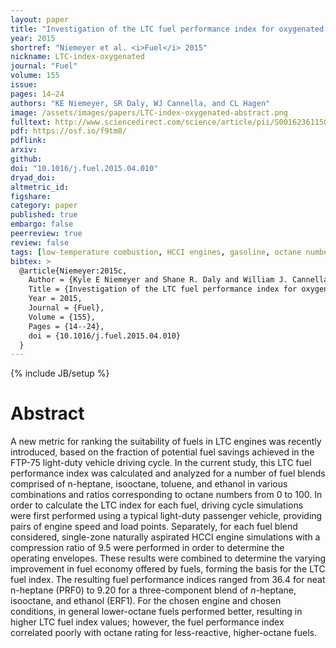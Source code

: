 ```yaml
---
layout: paper
title: "Investigation of the LTC fuel performance index for oxygenated reference fuel blends"
year: 2015
shortref: "Niemeyer et al. <i>Fuel</i> 2015"
nickname: LTC-index-oxygenated
journal: "Fuel"
volume: 155
issue:
pages: 14–24
authors: "KE Niemeyer, SR Daly, WJ Cannella, and CL Hagen"
image: /assets/images/papers/LTC-index-oxygenated-abstract.png
fulltext: http://www.sciencedirect.com/science/article/pii/S0016236115003932
pdf: https://osf.io/f9tm8/
pdflink:
arxiv:
github:
doi: "10.1016/j.fuel.2015.04.010"
dryad_doi:
altmetric_id:
figshare:
category: paper
published: true
embargo: false
peerreview: true
review: false
tags: [low-temperature combustion, HCCI engines, gasoline, octane number]
bibtex: >
  @article{Niemeyer:2015c,
    Author = {Kyle E Niemeyer and Shane R. Daly and William J. Cannella and Christopher L. Hagen},
    Title = {Investigation of the LTC fuel performance index for oxygenated reference fuel blends},
    Year = 2015,
    Journal = {Fuel},
    Volume = {155},
    Pages = {14--24},
    doi = {10.1016/j.fuel.2015.04.010}
  }
---
```

{% include JB/setup %}

# Abstract

A new metric for ranking the suitability of fuels in LTC engines was recently introduced, based on the fraction of potential fuel savings achieved in the FTP-75 light-duty vehicle driving cycle. In the current study, this LTC fuel performance index was calculated and analyzed for a number of fuel blends comprised of n-heptane, isooctane, toluene, and ethanol in various combinations and ratios corresponding to octane numbers from 0 to 100. In order to calculate the LTC index for each fuel, driving cycle simulations were first performed using a typical light-duty passenger vehicle, providing pairs of engine speed and load points. Separately, for each fuel blend considered, single-zone naturally aspirated HCCI engine simulations with a compression ratio of 9.5 were performed in order to determine the operating envelopes. These results were combined to determine the varying improvement in fuel economy offered by fuels, forming the basis for the LTC fuel index. The resulting fuel performance indices ranged from 36.4 for neat n-heptane (PRF0) to 9.20 for a three-component blend of *n*-heptane, isooctane, and ethanol (ERF1). For the chosen engine and chosen conditions, in general lower-octane fuels performed better, resulting in higher LTC fuel index values; however, the fuel performance index correlated poorly with octane rating for less-reactive, higher-octane fuels.
